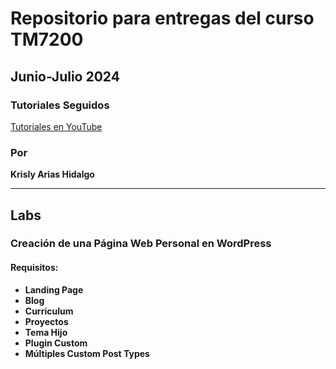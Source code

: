 # Repositorio para entregas del curso TM7200

## Junio-Julio 2024

### Tutoriales Seguidos
[Tutoriales en YouTube](https://www.youtube.com/playlist?list=PLcpgFjmGKyjY0hSMlCW3NUtIHxy2oa00r)

### Por
**Krisly Arias Hidalgo**

---

## Labs

### Creación de una Página Web Personal en WordPress

#### Requisitos:
- **Landing Page**
- **Blog**
- **Currículum**
- **Proyectos**
- **Tema Hijo**
- **Plugin Custom**
- **Múltiples Custom Post Types**

